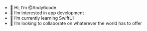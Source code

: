 - 👋 Hi, I’m @Andy6code
- 👀 I’m interested in app development
- 🌱 I’m currently learning SwiftUI
- 💞️ I’m looking to collaborate on whaterever the world has to offer

